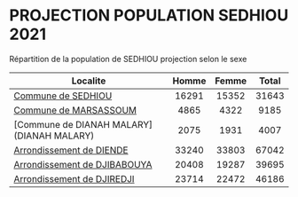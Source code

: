 # PROJECTION POPULATION SEDHIOU 2021
	
Répartition de la population de SEDHIOU projection selon le sexe
	
| Localite  | Homme | Femme | Total |
| --------- |:-----:|:-----:|:-----:|
| [Commune de SEDHIOU](SEDHIOU) | 16291 | 15352 | 31643 |
| [Commune de MARSASSOUM](MARSASSOUM) | 4865 | 4322 | 9185 |
| [Commune de DIANAH MALARY](DIANAH MALARY) | 2075 | 1931 | 4007 |
| [Arrondissement de DIENDE](DIENDE) | 33240 | 33803 | 67042 |
| [Arrondissement de DJIBABOUYA](DJIBABOUYA) | 20408 | 19287 | 39695 |
| [Arrondissement de DJIREDJI](DJIREDJI) | 23714 | 22472 | 46186 |
